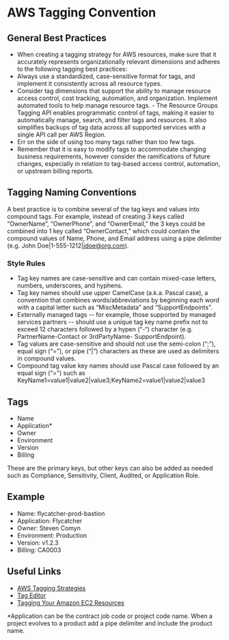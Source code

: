 # AWS Tagging Convention

## General Best Practices
- When creating a tagging strategy for AWS resources, make sure that it accurately represents organizationally relevant dimensions and adheres to the following tagging best practices:
- Always use a standardized, case-sensitive format for tags, and implement it consistently across all resource types.
- Consider tag dimensions that support the ability to manage resource access control, cost tracking, automation, and organization.
Implement automated tools to help manage resource tags. - The Resource Groups Tagging API enables programmatic control of tags, making it easier to automatically manage, search, and filter tags and resources. It also simplifies backups of tag data across all supported services with a single API call per AWS Region.
- Err on the side of using too many tags rather than too few tags.
- Remember that it is easy to modify tags to accommodate changing business requirements, however consider the ramifications of future changes, especially in relation to tag-based access control, automation, or upstream billing reports.

## Tagging Naming Conventions
A best practice is to combine several of the tag keys and values into compound tags. For example, instead of creating 3 keys called “OwnerName”, “OwnerPhone”, and “OwnerEmail,” the 3 keys could be combined into 1 key called “OwnerContact,” which could contain the compound values of Name, Phone, and Email address using a pipe delimiter (e.g. John Doe|1-555-1212|jdoe@org.com).

### Style Rules
- Tag key names are case-sensitive and can contain mixed-case letters, numbers, underscores, and hyphens.
- Tag key names should use upper CamelCase (a.k.a. Pascal case), a convention that combines words/abbreviations by beginning each word with a capital letter such as “MiscMetadata” and “SupportEndpoints”.
- Externally managed tags -- for example, those supported by managed services partners -- should use a unique tag key name prefix not to exceed 12 characters followed by a hypen (“-“) character (e.g. PartnerName-Contact or 3rdPartyName- SupportEndpoint).
- Tag values are case-sensitive and should not use the semi-colon (“;”), equal sign (“=”), or pipe (“|”) characters as these are used as delimiters in compound values.
- Compound tag value key names should use Pascal case followed by an equal sign (“=”) such as KeyName1=value1|value2|value3;KeyName2=value1|value2|value3

## Tags
- Name 
- Application* 
- Owner
- Environment
- Version
- Billing

These are the primary keys, but other keys can also be added as needed such as Compliance, Sensitivity, Client, Audited, or Application Role. 

## Example 
- Name: flycatcher-prod-bastion
- Application: Flycatcher
- Owner: Steven Comyn
- Environment: Production
- Version: v1.2.3
- Billing: CA0003

## Useful Links
- [AWS Tagging Strategies](https://aws.amazon.com/answers/account-management/aws-tagging-strategies/)
- [Tag Editor](https://resources.console.aws.amazon.com/r/tags)
- [Tagging Your Amazon EC2 Resources](https://docs.aws.amazon.com/AWSEC2/latest/UserGuide/Using_Tags.html)

*Application can be the contract job code or project code name. When a project evolves to a product add a pipe delimiter and include the product name.
